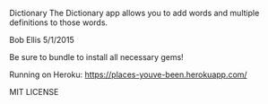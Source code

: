 Dictionary
The Dictionary app allows you to add words and multiple definitions to those words.

Bob Ellis 5/1/2015

Be sure to bundle to install all necessary gems!

Running on Heroku: https://places-youve-been.herokuapp.com/

MIT LICENSE
